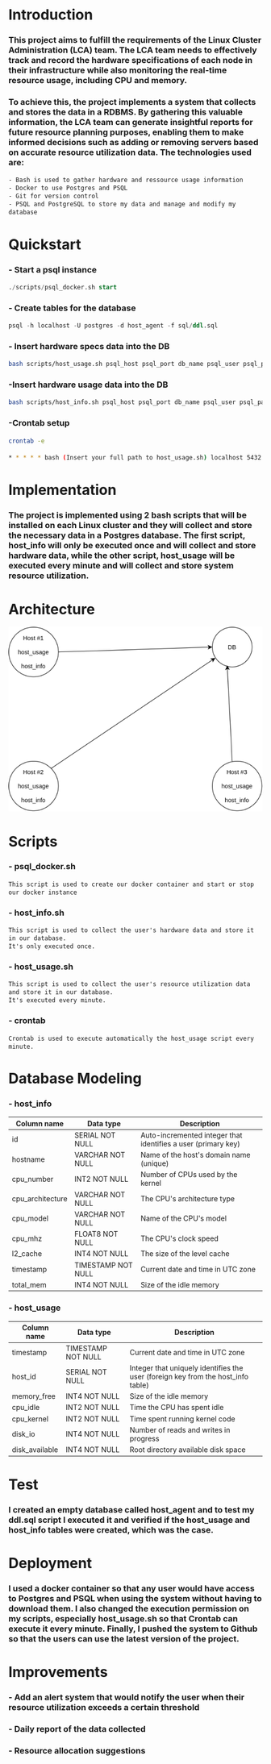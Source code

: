 # **Introduction**

### This project aims to fulfill the requirements of the Linux Cluster Administration (LCA) team. The LCA team needs to effectively track and record the hardware specifications of each node in their infrastructure while also monitoring the real-time resource usage, including CPU and memory.

### To achieve this, the project implements a system that collects and stores the data in a RDBMS. By gathering this valuable information, the LCA team can generate insightful reports for future resource planning purposes, enabling them to make informed decisions such as adding or removing servers based on accurate resource utilization data. The technologies used are:

	- Bash is used to gather hardware and ressource usage information
	- Docker to use Postgres and PSQL
	- Git for version control
	- PSQL and PostgreSQL to store my data and manage and modify my database

# **Quickstart**

### 	- Start a psql instance

```sql
./scripts/psql_docker.sh start
```

###	- Create tables for the database

```sql
psql -h localhost -U postgres -d host_agent -f sql/ddl.sql
```

###	- Insert hardware specs data into the DB

```bash
bash scripts/host_usage.sh psql_host psql_port db_name psql_user psql_password
```

###	-Insert hardware usage data into the DB

```bash
bash scripts/host_info.sh psql_host psql_port db_name psql_user psql_password
```

###	-Crontab setup

```bash
crontab -e

* * * * * bash (Insert your full path to host_usage.sh) localhost 5432 host_agent postgres password > /tmp/host_usage.log
```

# **Implementation**

### The project is implemented using 2 bash scripts that will be installed on each Linux cluster and they will collect and store the necessary data in a Postgres database. The first script, host_info will only be executed once and will collect and store hardware data, while the other script, host_usage will be executed every minute and will collect and store system resource utilization. 

# **Architecture**

![The cluster diagram](assets/Cluster_Diagram.png)

# **Scripts**

### - psql_docker.sh

```
This script is used to create our docker container and start or stop our docker instance
```

### - host_info.sh

```
This script is used to collect the user's hardware data and store it in our database.
It's only executed once.
```

### - host_usage.sh

```
This script is used to collect the user's resource utilization data and store it in our database.
It's executed every minute.
```

### - crontab

```
Crontab is used to execute automatically the host_usage script every minute.
```

# **Database Modeling**

### - host_info

| Column name | Data type        | Description                                              |
|-------------|------------------|----------------------------------------------------------|
| id          | SERIAL NOT NULL  | Auto-incremented integer that identifies a user (primary key) |
| hostname    | VARCHAR NOT NULL | Name of the host's domain name (unique)                  |  
| cpu_number | INT2 NOT NULL | Number of CPUs used by the kernel                        |
 | cpu_architecture | VARCHAR NOT NULL| The CPU's architecture type                              |
 | cpu_model | VARCHAR NOT NULL | Name of the CPU's model                                  | 
 | cpu_mhz | FLOAT8 NOT NULL | The CPU's clock speed                                    |
 | l2_cache | INT4 NOT NULL | The size of the level cache                              |
 | timestamp | TIMESTAMP NOT NULL | Current date and time in UTC zone                        | 
 | total_mem | INT4 NOT NULL| Size of the idle memory                                  |

### - host_usage

| Column name    | Data type          | Description                                                                      |
|----------------|--------------------|----------------------------------------------------------------------------------|
| timestamp      | TIMESTAMP NOT NULL | Current date and time in UTC zone                                                |
| host_id        | SERIAL NOT NULL    | Integer that uniquely identifies the user (foreign key from the host_info table) |  
| memory_free    | INT4 NOT NULL      | Size of the idle memory                                                          |  
| cpu_idle       | INT2 NOT NULL      | Time the CPU has spent idle                                                      |
| cpu_kernel     | INT2 NOT NULL      | Time spent running kernel code                                                   |
| disk_io        | INT4 NOT NULL      | Number of reads and writes in progress                                           | 
| disk_available | INT4 NOT NULL      | Root directory available disk space                                              |


# **Test**

### I created an empty database called host_agent and to test my ddl.sql script I executed it and verified if the host_usage and host_info tables were created, which was the case.

# **Deployment**

### I used a docker container so that any user would have access to Postgres and PSQL when using the system without having to download them. I also changed the execution permission on my scripts, especially host_usage.sh so that Crontab can execute it every minute. Finally, I pushed the system to Github so that the users can use the latest version of the project.

# **Improvements**

### - Add an alert system that would notify the user when their resource utilization exceeds a certain threshold
### - Daily report of the data collected
### - Resource allocation suggestions



